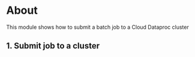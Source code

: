 # About

This module shows how to submit a batch job to a Cloud Dataproc cluster

## 1. Submit job to a cluster
